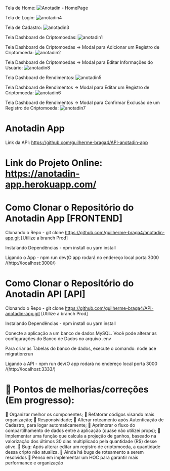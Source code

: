 
Tela de Home: 
![Anotadin - HomePage](https://user-images.githubusercontent.com/90586912/170794695-a3e46222-a41a-4907-8e74-9387c63d2957.png)

Tela de Login:
![anotadin4](https://user-images.githubusercontent.com/90586912/172060470-bd16fad9-81ef-43ea-b242-7ec1df064e62.png)

Tela de Cadastro: 
![anotadin3](https://user-images.githubusercontent.com/90586912/172060478-e33f98d4-14b0-46e0-8b7c-16d1d860b985.png)

Tela Dashboard de Criptomoedas: 
![anotadin1](https://user-images.githubusercontent.com/90586912/172055723-36057a7b-d6b2-4e26-b17c-019f04899b96.png)

Tela Dashboard de Criptomoedas -> Modal para Adicionar um Registro de Criptomoeda:
![anotadin2](https://user-images.githubusercontent.com/90586912/172060490-528f7ee0-cc1d-47e6-ae07-8d59b78364aa.png)

Tela Dashboard de Criptomoedas -> Modal para Editar Informações do Usuário:
![anotadin8](https://user-images.githubusercontent.com/90586912/172060576-9db66740-b95a-4359-bc2b-37dbd354a040.png)

Tela Dashboard de Rendimentos:
![anotadin5](https://user-images.githubusercontent.com/90586912/172060533-d64122dc-d6ce-4981-9e86-6c0a5ae79d5f.png)

Tela Dashboard de Rendimentos -> Modal para Editar um Registro de Criptomoeda:
![anotadin6](https://user-images.githubusercontent.com/90586912/172060499-2cac34c0-e926-4595-992d-9eff8d049fa1.png)

Tela Dashboard de Rendimentos -> Modal para Confirmar Exclusão de um Registro de Criptomoeda:
![anotadin7](https://user-images.githubusercontent.com/90586912/172060502-e0d06d8a-809c-4c2f-bc7c-be56fa7248ca.png)


# Anotadin App

Link da API: https://github.com/guilherme-braga4/API-anotadin-app

# Link do Projeto Online: https://anotadin-app.herokuapp.com/

# Como Clonar o Repositório do Anotadin App [FRONTEND]
Clonando o Repo - git clone https://github.com/guilherme-braga4/anotadin-app.git [Utilize a branch Prod] 

Instalando Dependências - npm install ou yarn install

Ligando o App - npm run dev(O app rodará no endereço local porta 3000 /(http://localhost:3000/)

# Como Clonar o Repositório do Anotadin API [API]

Clonando o Repo - git clone https://github.com/guilherme-braga4/API-anotadin-app.git [Utilize a branch Prod] 

Instalando Dependências - npm install ou yarn install

Conecte a aplicação a um banco de dados MySQL. Você pode alterar as configurações do Banco de Dados no arquivo .env

Para criar as Tabelas do banco de dados, execute o comando: node ace migration:run 

Ligando a API - npm run dev(O app rodará no endereço local porta 3000 /(http://localhost:3333/)

# 🤔 Pontos de melhorias/correções (Em progresso):
🔨 Organizar melhor os componentes;
🔨 Refatorar códigos visando mais organização;
🔨 Responsividade;
🔨 Alterar roteamento após Autenticação de Cadastro, para logar automaticamente;
🔨 Aprimorar o fluxo do compartilhamento de dados entre a aplicação (quase não utilizei props);
🔨 Implementar uma função que calcula a projeção de ganhos, baseado na valorização dos últimos 30 dias multiplicado pela quantidade (R$) desse ativo.
🔨 Bug: Após alterar editar um registro de criptomoeda, a quantidade dessa cripto não atualiza.
🔨 Ainda há bugs de roteamento a serem resolvidos
🔨 Penso em implementar um HOC para garantir mais performance e organização




